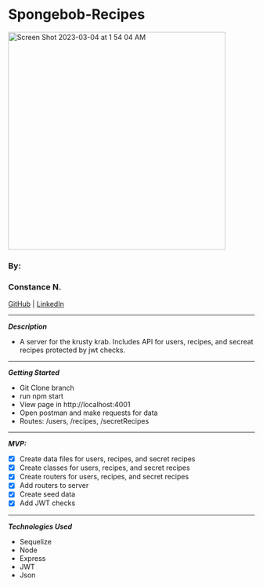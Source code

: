 # Spongebob-Recipes

<img width="444" alt="Screen Shot 2023-03-04 at 1 54 04 AM" src="https://user-images.githubusercontent.com/96209952/222880916-d9eb05e7-89a3-4423-b640-4cd194242f14.png">


### By:

### Constance N.

[GitHub](https://github.com/Constance-Nwaigwe) | [LinkedIn](https://www.linkedin.com/in/constance-nwaigwe-06b90b177)

---

**_Description_**

- A server for the krusty krab. Includes API for users, recipes, and secreat recipes protected by jwt checks.

---

**_Getting Started_**
- Git Clone branch
- run npm start
- View page in http://localhost:4001
- Open postman and make requests for data
- Routes: /users, /recipes, /secretRecipes

---

**_MVP:_**

- [x] Create data files for users, recipes, and secret recipes
- [x] Create classes for users, recipes, and secret recipes
- [x] Create routers for users, recipes, and secret recipes
- [x] Add routers to server
- [x] Create seed data
- [x] Add JWT checks

---

**_Technologies Used_**

- Sequelize
- Node
- Express
- JWT
- Json


